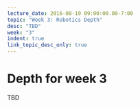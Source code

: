 ```yaml
---
lecture_date: 2016-08-19 09:00:00.00-7:00
topic: "Week 3: Robotics Depth"
desc: "TBD"
week: "3"
indent: true
link_topic_desc_only: true
---
```



# Depth for week 3

TBD


